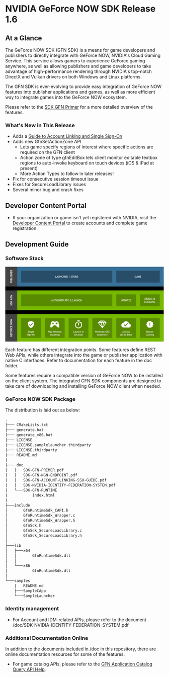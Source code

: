 # NVIDIA GeForce NOW SDK Release 1.6

## At a Glance

The GeForce NOW SDK (GFN SDK) is a means for game developers and publishers to directly integrate with GeForce NOW, NVIDIA's Cloud Gaming Service. This service allows gamers to experience GeForce gaming anywhere, as well as allowing publishers and game developers to take advantage of high-performance rendering through NVIDIA's top-notch DirectX and Vulkan drivers on both Windows and Linux platforms.

The GFN SDK is ever-evolving to provide easy integration of GeForce NOW features into publisher applications and games, as well as more efficient way to integrate games into the GeForce NOW ecosystem.

Please refer to the [SDK GFN Primer](./doc/SDK-GFN-PRIMER.pdf) for a more detailed overview of the features.

### What's New in This Release

* Adds a [Guide to Account Linking and Single Sign-On](./doc/SDK-GFN-ACCOUNT-LINKING-SSO-GUIDE.pdf)
* Adds new GfnSetActionZone API
  * Lets game specify regions of interest where specific actions are required on the GFN client
  * Action zone of type gfnEditBox lets client monitor editable textbox regions to auto-invoke keyboard on touch devices (iOS & iPad at present)
  * More Action Types to follow in later releases!
* Fix for consecutive session timeout issue
* Fixes for SecureLoadLibrary issues
* Several minor bug and crash fixes

## Developer Content Portal

* If your organization or game isn't yet registered with NVIDIA, visit the [Developer Content Portal](https://portal-developer.nvidia.com/) to create accounts and complete game registration.

## Development Guide

### Software Stack

![Software Stack](./doc/img/software_stack.png)

Each feature has different integration points. Some features define REST Web APIs, while others integrate into the game or publisher application with native C interfaces. Refer to documentation for each feature in the doc folder.

Some features require a compatible version of GeForce NOW to be installed on the client system. The integrated GFN SDK components are designed to take care of downloading and installing GeForce NOW client when needed.

### GeForce NOW SDK Package

The distribution is laid out as below:
```
.
├─── CMakeLists.txt
├─── generate.bat
├─── generate_x86.bat
├─── LICENSE
├─── LICENSE.samplelauncher.thirdparty
├─── LICENSE.thirdparty
├─── README.md
|
├─── doc
|   │   SDK-GFN-PRIMER.pdf
|   │   SDK-GFN-NGN-ENDPOINT.pdf
|   │   SDK-GFN-ACCOUNT-LINKING-SSO-GUIDE.pdf
|   │   SDK-NVIDIA-IDENTITY-FEDERATION-SYSTEM.pdf
|   └───SDK-GFN-RUNTIME
|           index.html
|
├───include
│       GfnRuntimeSdk_CAPI.h
│       GfnRuntimeSdk_Wrapper.c
│       GfnRuntimeSdk_Wrapper.h
│       GfnSdk.h
│       GfnSdk_SecureLoadLibrary.c
│       GfnSdk_SecureLoadLibrary.h
│
├───lib
│   ├───x64
│   │       GfnRuntimeSdk.dll
│   │
│   └───x86
│           GfnRuntimeSdk.dll
│
└───samples
    |   README.md
    ├───SampleCApp
    └───SampleLauncher

```

### Identity management

* For Account and IDM-related APIs, please refer to the document /doc/SDK-NVIDIA-IDENTITY-FEDERATION-SYSTEM.pdf

### Additional Documentation Online

In addition to the documents included in /doc in this repository, there are online documentation resources for some of the features.
* For game catalog APIs, please refer to the [GFN Application Catalog Query API Help](https://games.geforce.com/help/).
